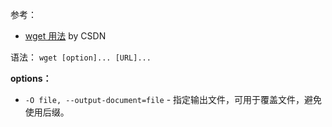 参考：  

- [wget 用法](https://blog.csdn.net/huyuan7494/article/details/77933136) by CSDN  

语法： `wget [option]... [URL]...`  

**options：**  

- `-O file, --output-document=file` - 指定输出文件，可用于覆盖文件，避免使用后缀。  
